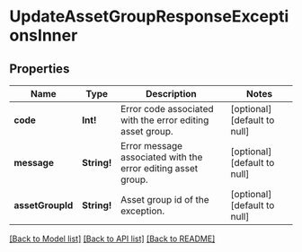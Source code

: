 # UpdateAssetGroupResponseExceptionsInner

## Properties
Name | Type | Description | Notes
------------ | ------------- | ------------- | -------------
**code** | **Int!** | Error code associated with the error editing asset group. | [optional] [default to null]
**message** | **String!** | Error message associated with the error editing asset group. | [optional] [default to null]
**assetGroupId** | **String!** | Asset group id of the exception. | [optional] [default to null]

[[Back to Model list]](../README.md#documentation-for-models) [[Back to API list]](../README.md#documentation-for-api-endpoints) [[Back to README]](../README.md)


